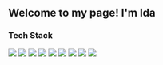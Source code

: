 ##  Welcome to my page! I'm Ida 

### Tech Stack

![](
https://img.icons8.com/color/32/000000/html-5.png)
![](
https://img.icons8.com/color/32/000000/css3.png)
![](
https://img.icons8.com/windows/32/000000/node-js.png)
![](
https://img.icons8.com/color/32/000000/react-native.png) 
![](
https://img.icons8.com/color/32/000000/nodejs.png)
![](
https://img.icons8.com/color/32/000000/angularjs.png)
![](
https://img.icons8.com/color/32/000000/mongodb.png)
![](
https://img.icons8.com/fluent/32/000000/swift.png)
![](
https://img.icons8.com/color/32/000000/c-programming.png)








